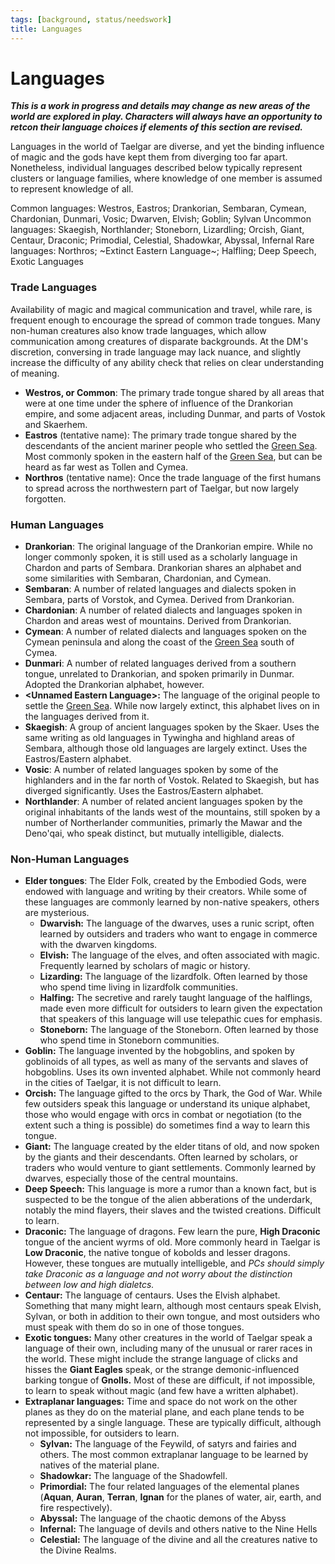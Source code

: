 ```yaml
---
tags: [background, status/needswork]
title: Languages
---
```

# Languages 
***This is a work in progress and details may change as new areas of the world are explored in play. Characters will always have an opportunity to retcon their language choices if elements of this section are revised.***

Languages in the world of Taelgar are diverse, and yet the binding influence of magic and the gods have kept them from diverging too far apart. Nonetheless, individual languages described below typically represent clusters or language families, where knowledge of one member is assumed to represent knowledge of all.

Common languages: Westros, Eastros; Drankorian, Sembaran, Cymean, Chardonian, Dunmari, Vosic; Dwarven, Elvish; Goblin; Sylvan
Uncommon languages: Skaegish, Northlander; Stoneborn, Lizardling; Orcish, Giant, Centaur, Draconic; Primodial, Celestial, Shadowkar, Abyssal, Infernal
Rare languages: Northros; ~Extinct Eastern Language~; Halfling; Deep Speech, Exotic Languages
### Trade Languages
Availability of magic and magical communication and travel, while rare, is frequent enough to encourage the spread of common trade tongues. Many non-human creatures also know trade languages, which allow communication among creatures of disparate backgrounds. At the DM's discretion, conversing in trade language may lack nuance, and slightly increase the difficulty of any ability check that relies on clear understanding of meaning. 

- **Westros, or Common**: The primary trade tongue shared by all areas that were at one time under the sphere of influence of the Drankorian empire, and some adjacent areas, including Dunmar, and parts of Vostok and Skaerhem. 
- **Eastros** (tentative name): The primary trade tongue shared by the descendants of the ancient mariner people who settled the [Green Sea](<../gazetteer/green-sea.md>). Most commonly spoken in the eastern half of the [Green Sea](<../gazetteer/green-sea.md>), but can be heard as far west as Tollen and Cymea. 
- **Northros** (tentative name): Once the trade language of the first humans to spread across the northwestern part of Taelgar, but now largely forgotten. 
### Human Languages
* **Drankorian**: The original language of the Drankorian empire. While no longer commonly spoken, it is still used as a scholarly language in Chardon and parts of Sembara. Drankorian shares an alphabet and some similarities with Sembaran, Chardonian, and Cymean.
* **Sembaran**: A number of related languages and dialects spoken in Sembara, parts of Vorstok, and Cymea. Derived from Drankorian.
* **Chardonian**: A number of related dialects and languages spoken in Chardon and areas west of mountains. Derived from Drankorian.
* **Cymean**: A number of related dialects and languages spoken on the Cymean peninsula and along the coast of the [Green Sea](<../gazetteer/green-sea.md>) south of Cymea.
* **Dunmari**: A number of related languages derived from a southern tongue, unrelated to Drankorian, and spoken primarily in Dunmar. Adopted the Drankorian alphabet, however.
* **\<Unnamed Eastern Language>:** The language of the original people to settle the [Green Sea](<../gazetteer/green-sea.md>). While now largely extinct, this alphabet lives on in the languages derived from it.
* **Skaegish**: A group of ancient languages spoken by the Skaer. Uses the same writing as old languages in Tywingha and highland areas of Sembara, although those old languages are largely extinct. Uses the Eastros/Eastern alphabet.
* **Vosic**: A number of related languages spoken by some of the highlanders and in the far north of Vostok. Related to Skaegish, but has diverged significantly. Uses the Eastros/Eastern alphabet.
* **Northlander**: A number of related ancient languages spoken by the original inhabitants of the lands west of the mountains, still spoken by a number of Northerlander communities, primarly the Mawar and the Deno'qai, who speak distinct, but mutually intelligible, dialects. 
### Non-Human Languages
* **Elder tongues**: The Elder Folk, created by the Embodied Gods, were endowed with language and writing by their creators. While some of these languages are commonly learned by non-native speakers, others are mysterious.
    * **Dwarvish:** The language of the dwarves, uses a runic script, often learned by outsiders and traders who want to engage in commerce with the dwarven kingdoms.
    * **Elvish:** The language of the elves, and often associated with magic. Frequently learned by scholars of magic or history. 
    * **Lizarding:** The language of the lizardfolk. Often learned by those who spend time living in lizardfolk communities.
    * **Halfing:** The secretive and rarely taught language of the halflings, made even more difficult for outsiders to learn given the expectation that speakers of this language will use telepathic cues for emphasis. 
    * **Stoneborn:** The language of the Stoneborn. Often learned by those who spend time in Stoneborn communities.
* **Goblin:** The language invented by the hobgoblins, and spoken by goblinoids of all types, as well as many of the servants and slaves of hobgoblins. Uses its own invented alphabet. While not commonly heard in the cities of Taelgar, it is not difficult to learn.
* **Orcish:** The language gifted to the orcs by Thark, the God of War. While few outsiders speak this language or understand its unique alphabet, those who would engage with orcs in combat or negotiation (to the extent such a thing is possible) do sometimes find a way to learn this tongue.
* **Giant:** The language created by the elder titans of old, and now spoken by the giants and their descendants. Often learned by scholars, or traders who would venture to giant settlements. Commonly learned by dwarves, especially those of the central mountains.
* **Deep Speech:** This language is more a rumor than a known fact, but is suspected to be the tongue of the alien abberations of the underdark, notably the mind flayers, their slaves and the twisted creations. Difficult to learn.
* **Draconic:** The language of dragons. Few learn the pure, **High Draconic** tongue of the ancient wyrms of old. More commonly heard in Taelgar is **Low Draconic**, the native tongue of kobolds and lesser dragons. However, these tongues are mutually intelligeble, and *PCs should simply take Draconic as a language and not worry about the distinction between low and high dialetcs.*
* **Centaur:** The language of centaurs. Uses the Elvish alphabet. Something that many might learn, although most centaurs speak Elvish, Sylvan, or both in addition to their own tongue, and most outsiders who must speak with them do so in one of those tongues. 
* **Exotic tongues:** Many other creatures in the world of Taelgar speak a language of their own, including many of the unusual or rarer races in the world. These might include the strange language of clicks and hisses the **Giant Eagles** speak, or the strange demonic-influenced barking tongue of **Gnolls.** Most of these are difficult, if not impossible, to learn to speak without magic (and few have a written alphabet).
* **Extraplanar languages:** Time and space do not work on the other planes as they do on the material plane, and each plane tends to be represented by a single language. These are typically difficult, although not impossible, for outsiders to learn.
    * **Sylvan:** The language of the Feywild, of satyrs and fairies and others. The most common extraplanar language to be learned by natives of the material plane.
    * **Shadowkar:** The language of the Shadowfell.
    * **Primordial:** The four related languages of the elemental planes (**Aquan**, **Auran**, **Terran**, **Ignan** for the planes of water, air, earth, and fire respectively).
    * **Abyssal:**  The language of the chaotic demons of the Abyss
    * **Infernal:** The language of devils and others native to the Nine Hells
    * **Celestial:** The language of the divine and all the creatures native to the Divine Realms.

